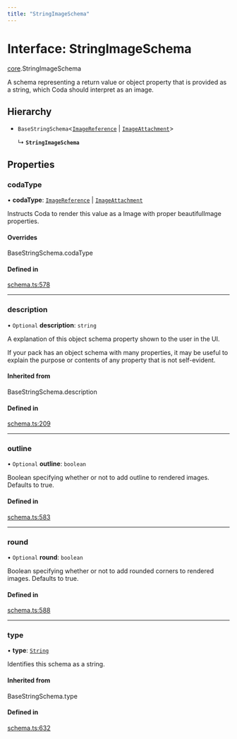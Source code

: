 ```yaml
---
title: "StringImageSchema"
---
```

# Interface: StringImageSchema

[core](../modules/core.md).StringImageSchema

A schema representing a return value or object property that is provided as a string,
which Coda should interpret as an image.

## Hierarchy

- `BaseStringSchema`<[`ImageReference`](../enums/core.ValueHintType.md#imagereference) \| [`ImageAttachment`](../enums/core.ValueHintType.md#imageattachment)\>

  ↳ **`StringImageSchema`**

## Properties

### codaType

• **codaType**: [`ImageReference`](../enums/core.ValueHintType.md#imagereference) \| [`ImageAttachment`](../enums/core.ValueHintType.md#imageattachment)

Instructs Coda to render this value as a Image with proper beautifulImage properties.

#### Overrides

BaseStringSchema.codaType

#### Defined in

[schema.ts:578](https://github.com/coda/packs-sdk/blob/main/schema.ts#L578)

___

### description

• `Optional` **description**: `string`

A explanation of this object schema property shown to the user in the UI.

If your pack has an object schema with many properties, it may be useful to
explain the purpose or contents of any property that is not self-evident.

#### Inherited from

BaseStringSchema.description

#### Defined in

[schema.ts:209](https://github.com/coda/packs-sdk/blob/main/schema.ts#L209)

___

### outline

• `Optional` **outline**: `boolean`

Boolean specifying whether or not to add outline to rendered images. Defaults to true.

#### Defined in

[schema.ts:583](https://github.com/coda/packs-sdk/blob/main/schema.ts#L583)

___

### round

• `Optional` **round**: `boolean`

Boolean specifying whether or not to add rounded corners to rendered images. Defaults to true.

#### Defined in

[schema.ts:588](https://github.com/coda/packs-sdk/blob/main/schema.ts#L588)

___

### type

• **type**: [`String`](../enums/core.ValueType.md#string)

Identifies this schema as a string.

#### Inherited from

BaseStringSchema.type

#### Defined in

[schema.ts:632](https://github.com/coda/packs-sdk/blob/main/schema.ts#L632)
